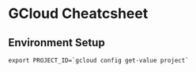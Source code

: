 # GCloud Cheatcsheet

## Environment Setup

```
export PROJECT_ID=`gcloud config get-value project`
```
